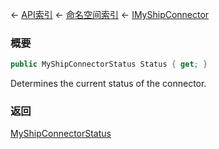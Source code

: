 ← [API索引](Api-Index) ← [命名空间索引](Namespace-Index) ← [IMyShipConnector](Sandbox.ModAPI.Ingame.IMyShipConnector)

### 概要

```csharp
public MyShipConnectorStatus Status { get; }
```

Determines the current status of the connector.

### 返回

[MyShipConnectorStatus](Sandbox.ModAPI.Ingame.MyShipConnectorStatus)

